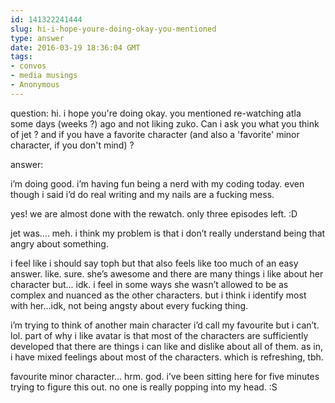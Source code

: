 ```yaml
---
id: 141322241444
slug: hi-i-hope-youre-doing-okay-you-mentioned
type: answer
date: 2016-03-19 18:36:04 GMT
tags:
- convos
- media musings
- Anonymous
---
```

question: hi. i hope you're doing okay. you mentioned re-watching atla some days (weeks ?) ago and not liking zuko. Can i ask you what you think of jet ? and if you have a favorite character (and also a 'favorite' minor character, if you don't mind) ?

answer: <p>i’m doing good. i’m having fun being a nerd with my coding today. even though i said i’d do real writing and my nails are a fucking mess.&nbsp;</p><p>yes! we are almost done with the rewatch. only three episodes left. :D</p><p>jet was.... meh. i think my problem is that i don’t really understand being that angry about something.&nbsp;</p><p>i feel like i should say toph but that also feels like too much of an easy answer. like. sure. she’s awesome and there are many things i like about her character but... idk. i feel in some ways she wasn’t allowed to be as complex and nuanced as the other characters. but i think i identify most with her...idk, not being angsty about every fucking thing.&nbsp;</p><p>i’m trying to think of another main character i’d call my favourite but i can’t. lol. part of why i like avatar is that most of the characters are sufficiently developed that there are things i can like and dislike about all of them. as in, i have mixed feelings about most of the characters. which is refreshing, tbh.</p><p>favourite minor character... hrm. god. i’ve been sitting here for five minutes trying to figure this out. no one is really popping into my head. :S</p>